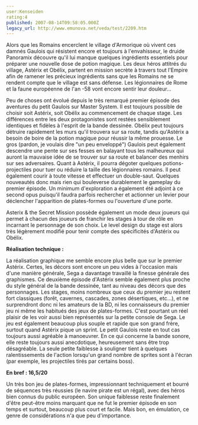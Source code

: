 ```yaml
---
user:Kenseiden
rating:4
published: 2007-08-14T09:58:05.000Z
legacy_url: http://www.emunova.net/veda/test/2209.htm
---
```

Alors que les Romains encerclent le village d'Armorique où vivent ces damnés Gaulois qui résistent encore et toujours à l'envahisseur, le druide Panoramix découvre qu'il lui manque quelques ingrédients essentiels pour préparer une nouvelle dose de potion magique. Les deux héros attitrés du village, Astérix et Obélix, partent en mission secrète à travers tout l'Empire afin de ramener les précieux ingrédients sans que les Romains ne se rendent compte que le village est sans défense. Les légionnaires de Rome et la faune européenne de l'an -58 vont encore sentir leur douleur...  

  

Peu de choses ont évolué depuis le très remarqué premier épisode des aventures du petit Gaulois sur Master System. Il est toujours possible de choisir soit Astérix, soit Obélix au commencement de chaque stage. Les différences entre les deux protagonistes sont restées sensiblement identiques et fidèles à l'esprit de la bande dessinée. Obélix peut toujours détruire rapidement les murs qu'il trouvera sur sa route, tandis qu'Astérix a besoin de boire de la potion magique pour réussir la même prouesse. Le gros (pardon, je voulais dire "un peu enveloppé") Gaulois peut également descendre une pente sur ses fesses en balayant tous les malheureux qui auront la mauvaise idée de se trouver sur sa route et balancer des menhirs sur ses adversaires. Quant à Astérix, il pourra dégoter quelques potions-projectiles pour tuer ou réduire la taille des légionnaires romains. Il peut également courir à toute vitesse et effectuer un double-saut. Quelques nouveautés donc mais rien qui bouleverse durablement le gameplay du premier épisode. Un minimum d'exploration a également été adjoint à ce second opus puisqu'il faudra parfois rechercher et actionner un levier pour déclencher l'apparition de plates-formes ou l'ouverture d'une porte.  

  

Asterix & the Secret Mission possède également un mode deux joueurs qui permet à chacun des joueurs de franchir les stages à tour de rôle en incarnant le personnage de son choix. Le level design du stage est alors très légèrement modifié pour tenir compte des spécificités d'Astérix ou Obélix.  

  

**Réalisation technique :**   

La réalisation graphique me semble encore plus belle que sur le premier Astérix. Certes, les décors sont encore un peu vides à l'occasion mais d'une manière générale, Sega a davantage travaillé la finesse générale des graphismes. Ce deuxième épisode d'Astérix semble également plus proche du style général de la bande dessinée, tant au niveau des décors que des personnages. Les stages, moins nombreux que ceux du premier jeu restent fort classiques (forêt, cavernes, cascades, zones désertiques, etc...), et ne surprendront donc ni les amateurs de la BD, ni les connaisseurs du premier jeu ni même les habitués des jeux de plates-formes. C'est pourtant un réel plaisir de les voir aussi bien représentés sur la petite console de Sega. Le jeu est également beaucoup plus souple et rapide que son grand frère, surtout quand Astérix pique un sprint. Le petit Gaulois reste en tout cas toujours aussi agréable à manoeuvrer. En ce qui concerne la bande sonore, elle reste toujours aussi anecdotique, heureusement sans être trop désagréable. La seule petite faiblesse à souligner tient à quelques ralentissements de l'action lorsqu'un grand nombre de sprites sont à l'écran (par exemple, les projectiles tirés par certains boss).  

  

**En bref : 16,5/20**   

Un très bon jeu de plates-formes, impressionnant techniquement et bourré de séquences très réussies (le navire pirate est un régal), avec des héros bien connus du public européen. Son unique faiblesse reste finalement d'être peut-être moins marquant que ne fut le premier épisode en son temps et surtout, beaucoup plus court et facile. Mais bon, en émulation, ce genre de considérations n'a que peu d'importance.